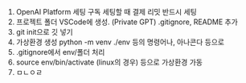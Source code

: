 1. OpenAI Platform 세팅
	구독 세팅할 때 결제 리밋 반드시 세팅
2. 프로젝트 폴더 VSCode에 생성.  (Private GPT)
	.gitignore, README  추가
3.  git init으로 깃 넣기
4. 가상환경 생성
	python -m venv ./env 등의 명령어나, 아나콘다 등으로
5. .gitignore에서 env/폴더 처리
6. source env/bin/activate (linux의 경우) 등으로 가상환경 가동
7. ㅁㄴㅇㄹ